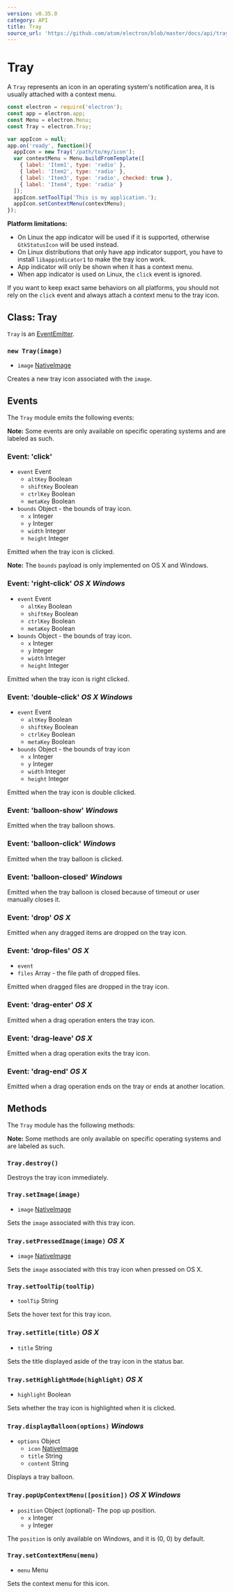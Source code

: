 ```yaml
---
version: v0.35.0
category: API
title: Tray
source_url: 'https://github.com/atom/electron/blob/master/docs/api/tray.md'
---
```


# Tray

A `Tray` represents an icon in an operating system's notification area, it is
usually attached with a context menu.

```javascript
const electron = require('electron');
const app = electron.app;
const Menu = electron.Menu;
const Tray = electron.Tray;

var appIcon = null;
app.on('ready', function(){
  appIcon = new Tray('/path/to/my/icon');
  var contextMenu = Menu.buildFromTemplate([
    { label: 'Item1', type: 'radio' },
    { label: 'Item2', type: 'radio' },
    { label: 'Item3', type: 'radio', checked: true },
    { label: 'Item4', type: 'radio' }
  ]);
  appIcon.setToolTip('This is my application.');
  appIcon.setContextMenu(contextMenu);
});

```

__Platform limitations:__

* On Linux the app indicator will be used if it is supported, otherwise
  `GtkStatusIcon` will be used instead.
* On Linux distributions that only have app indicator support, you have to
  install `libappindicator1` to make the tray icon work.
* App indicator will only be shown when it has a context menu.
* When app indicator is used on Linux, the `click` event is ignored.

If you want to keep exact same behaviors on all platforms, you should not
rely on the `click` event and always attach a context menu to the tray icon.

## Class: Tray

`Tray` is an [EventEmitter][event-emitter].

### `new Tray(image)`

* `image` [NativeImage](http://electron.atom.io/docs/v0.35.0/api/native-image)

Creates a new tray icon associated with the `image`.

## Events

The `Tray` module emits the following events:

**Note:** Some events are only available on specific operating systems and are
labeled as such.

### Event: 'click'

* `event` Event
  * `altKey` Boolean
  * `shiftKey` Boolean
  * `ctrlKey` Boolean
  * `metaKey` Boolean
* `bounds` Object - the bounds of tray icon.
  * `x` Integer
  * `y` Integer
  * `width` Integer
  * `height` Integer

Emitted when the tray icon is clicked.

__Note:__ The `bounds` payload is only implemented on OS X and Windows.

### Event: 'right-click' _OS X_ _Windows_

* `event` Event
  * `altKey` Boolean
  * `shiftKey` Boolean
  * `ctrlKey` Boolean
  * `metaKey` Boolean
* `bounds` Object - the bounds of tray icon.
  * `x` Integer
  * `y` Integer
  * `width` Integer
  * `height` Integer

Emitted when the tray icon is right clicked.

### Event: 'double-click' _OS X_ _Windows_

* `event` Event
  * `altKey` Boolean
  * `shiftKey` Boolean
  * `ctrlKey` Boolean
  * `metaKey` Boolean
* `bounds` Object - the bounds of tray icon
  * `x` Integer
  * `y` Integer
  * `width` Integer
  * `height` Integer

Emitted when the tray icon is double clicked.

### Event: 'balloon-show' _Windows_

Emitted when the tray balloon shows.

### Event: 'balloon-click' _Windows_

Emitted when the tray balloon is clicked.

### Event: 'balloon-closed' _Windows_

Emitted when the tray balloon is closed because of timeout or user manually
closes it.

### Event: 'drop' _OS X_

Emitted when any dragged items are dropped on the tray icon.

### Event: 'drop-files' _OS X_

* `event`
* `files` Array - the file path of dropped files.

Emitted when dragged files are dropped in the tray icon.

### Event: 'drag-enter' _OS X_

Emitted when a drag operation enters the tray icon.

### Event: 'drag-leave' _OS X_

Emitted when a drag operation exits the tray icon.

### Event: 'drag-end' _OS X_

Emitted when a drag operation ends on the tray or ends at another location.

## Methods

The `Tray` module has the following methods:

**Note:** Some methods are only available on specific operating systems and are
labeled as such.

### `Tray.destroy()`

Destroys the tray icon immediately.

### `Tray.setImage(image)`

* `image` [NativeImage](http://electron.atom.io/docs/v0.35.0/api/native-image)

Sets the `image` associated with this tray icon.

### `Tray.setPressedImage(image)` _OS X_

* `image` [NativeImage](http://electron.atom.io/docs/v0.35.0/api/native-image)

Sets the `image` associated with this tray icon when pressed on OS X.

### `Tray.setToolTip(toolTip)`

* `toolTip` String

Sets the hover text for this tray icon.

### `Tray.setTitle(title)` _OS X_

* `title` String

Sets the title displayed aside of the tray icon in the status bar.

### `Tray.setHighlightMode(highlight)` _OS X_

* `highlight` Boolean

Sets whether the tray icon is highlighted when it is clicked.

### `Tray.displayBalloon(options)` _Windows_

* `options` Object
  * `icon` [NativeImage](http://electron.atom.io/docs/v0.35.0/api/native-image)
  * `title` String
  * `content` String

Displays a tray balloon.

### `Tray.popUpContextMenu([position])` _OS X_ _Windows_

* `position` Object (optional)- The pop up position.
  * `x` Integer
  * `y` Integer

The `position` is only available on Windows, and it is (0, 0) by default.

### `Tray.setContextMenu(menu)`

* `menu` Menu

Sets the context menu for this icon.

[event-emitter]: http://nodejs.org/api/events.html#events_class_events_eventemitter
